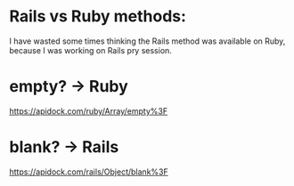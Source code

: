 # Rails vs Ruby methods:

I have wasted some times thinking the Rails method was available on Ruby, because I was working on Rails pry session.


# empty? -> Ruby
https://apidock.com/ruby/Array/empty%3F

# blank? -> Rails
https://apidock.com/rails/Object/blank%3F
